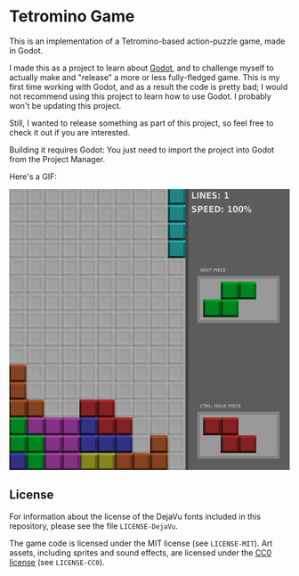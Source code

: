 # Tetromino Game

This is an implementation of a Tetromino-based action-puzzle game, made in Godot.

I made this as a project to learn about [Godot](https://godotengine.org/), and
to challenge myself to actually make and "release" a more or less fully-fledged
game. This is my first time working with Godot, and as a result the code is
pretty bad; I would not recommend using this project to learn how to use
Godot. I probably won't be updating this project.

Still, I wanted to release something as part of this project, so feel free to
check it out if you are interested.

Building it requires Godot: You just need to import the project into Godot from
the Project Manager.

Here's a GIF:

![Demo](https://github.com/c2d7fa/tetromino-game/raw/master/demo.gif)

## License

For information about the license of the DejaVu fonts included in this
repository, please see the file `LICENSE-DejaVu`.

The game code is licensed under the MIT license (see `LICENSE-MIT`). Art assets,
including sprites and sound effects, are licensed under the [CC0
license](https://creativecommons.org/share-your-work/public-domain/cc0/) (see
`LICENSE-CC0`).
